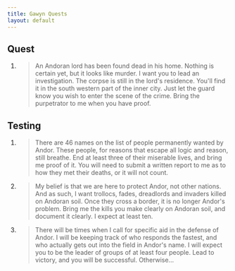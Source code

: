 ```yaml
---
title: Gawyn Quests
layout: default
---
```


## Quest

1. > An Andoran lord has been found dead in his home.
   > Nothing is certain yet, but it looks like murder.
   > I want you to lead an investigation.
   > The corpse is still in the lord's residence.
   > You'll find it in the south western part of the inner city.
   > Just let the guard know you wish to enter the scene of the crime.
   > Bring the purpetrator to me when you have proof.

## Testing

1. > There are 46 names on the list of people permanently wanted by Andor.
   > These people, for reasons that escape all logic and reason, still breathe.
   > End at least three of their miserable lives, and bring me proof of it.
   > You will need to submit a written report to me as to how they met their deaths, or it will not count.

2. > My belief is that we are here to protect Andor, not other nations.
   > And as such, I want trollocs, fades, dreadlords and invaders killed on Andoran soil.
   > Once they cross a border, it is no longer Andor's problem.
   > Bring me the kills you make clearly on Andoran soil, and document it clearly.
   > I expect at least ten.

3. > There will be times when I call for specific aid in the defense of Andor.
   > I will be keeping track of who responds the fastest, and who actually gets out into the field in Andor's name.
   > I will expect you to be the leader of groups of at least four people.
   > Lead to victory, and you will be successful. Otherwise...

